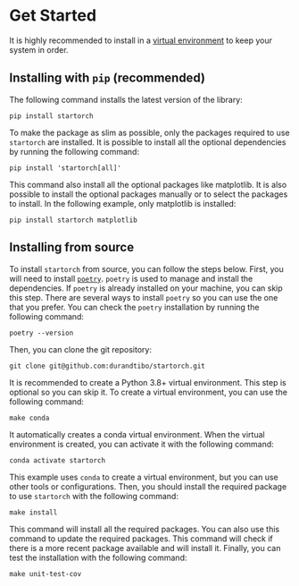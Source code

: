 # Get Started

It is highly recommended to install in
a [virtual environment](https://packaging.python.org/guides/installing-using-pip-and-virtual-environments/)
to keep your system in order.

## Installing with `pip` (recommended)

The following command installs the latest version of the library:

```shell
pip install startorch
```

To make the package as slim as possible, only the packages required to use `startorch` are
installed.
It is possible to install all the optional dependencies by running the following command:

```shell
pip install 'startorch[all]'
```

This command also install all the optional packages like matplotlib.
It is also possible to install the optional packages manually or to select the packages to install.
In the following example, only matplotlib is installed:

```shell
pip install startorch matplotlib
```

## Installing from source

To install `startorch` from source, you can follow the steps below. First, you will need to
install [`poetry`](https://python-poetry.org/docs/master/). `poetry` is used to manage and install
the dependencies.
If `poetry` is already installed on your machine, you can skip this step. There are several ways to
install `poetry` so you can use the one that you prefer. You can check the `poetry` installation by
running the following command:

```shell
poetry --version
```

Then, you can clone the git repository:

```shell
git clone git@github.com:durandtibo/startorch.git
```

It is recommended to create a Python 3.8+ virtual environment. This step is optional so you
can skip it. To create a virtual environment, you can use the following command:

```shell
make conda
```

It automatically creates a conda virtual environment. When the virtual environment is created, you
can activate it with the following command:

```shell
conda activate startorch
```

This example uses `conda` to create a virtual environment, but you can use other tools or
configurations. Then, you should install the required package to use `startorch` with the following
command:

```shell
make install
```

This command will install all the required packages. You can also use this command to update the
required packages. This command will check if there is a more recent package available and will
install it. Finally, you can test the installation with the following command:

```shell
make unit-test-cov
```
